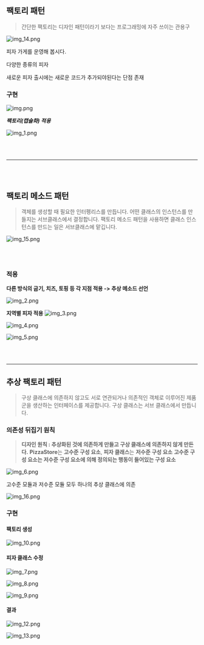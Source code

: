 ## 팩토리 패턴

> 간단한 팩토리는 디자인 패턴이라기 보다는 프로그래밍에 자주 쓰이는 관용구 

![img_14.png](img_14.png)

피자 가게를 운영해 봅시다.

다양한 종류의 피자

새로운 피자 출시에는 새로운 코드가 추가되야된다는 단점 존재


### 구현

![img.png](img.png)

_**팩토리(캡슐화) 적용**_

![img_1.png](img_1.png)

<br></br>

---

<br></br>

## 팩토리 메소드 패턴

> 객체를 생성할 때 필요한 인터펭리스를 만듭니다. 어떤 클래스의 인스턴스를 만들지는 서브클래스에서 결정합니다. 팩토리 메소드 패턴을 사용하면 클래스 인스턴스를 만드는 일은 서브클래스에 맡깁니다.

![img_15.png](img_15.png)

<BR></BR>

### 적용


**다른 방식의 굽기, 치즈, 토핑 등 각 지점 적용 -> 추상 메소드 선언**

![img_2.png](img_2.png)

**지역별 피자 적용**
![img_3.png](img_3.png)

![img_4.png](img_4.png)

![img_5.png](img_5.png)

<br></br>

---

## 추상 팩토리 패턴

> 구상 클래스에 의존하지 않고도 서로 연관되거나 의존적인 객체로 이루어진 제품군을 생산하는 인터페이스를 제공합니다. 구상 클래스는 서브 클래스에서 만듭니다.

### 의존성 뒤집기 원칙

> **디자인 원칙 : 추상화된 것에 의존하게 만들고 구상 클래스에 의존하지 않게 만든다.**
> **PizzaStore**는 **고수준 구성 요소**, **피자 클래스**는 **저수준 구성 요소**
> **고수준 구성 요소는 저수준 구성 요소에 의해 정의되는 행동이 들어있는 구성 요소**

![img_6.png](img_6.png)

고수준 모듈과 저수준 모듈 모두 하나의 추상 클래스에 의존


![img_16.png](img_16.png)

### 구현

#### 팩토리 생성

![img_10.png](img_10.png)



#### 피자 클래스 수정

![img_7.png](img_7.png)

![img_8.png](img_8.png)

![img_9.png](img_9.png)

#### 결과

![img_12.png](img_12.png)

![img_13.png](img_13.png)